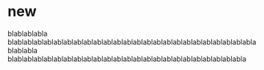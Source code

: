 # new
blablablabla
blablablablablablablablablablablablablablablablablablablablablablablablablablablabla
blablablablablablablablablablablablablablablablablablablablablablablabla
